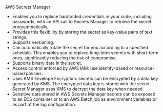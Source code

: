 AWS Secrets Manager:
- Enables you to replace hardcoded credentials in your code, including passwords, with an API call to Secrets Manager to retrieve the secret programmatically. 
- Provides this flexibility by storing the secret as key-value pairs of text strings. 
- Supports versioning.
- Can automatically rotate the secret for you according to a specified schedule. This enables you to replace long-term secrets with short-term ones, significantly reducing the risk of compromise.
- Supports binary data in the secret.
- Access control enforced by AWS IAM: use identity-based or resource-based policies.
- Uses KMS Envelope Encryption: secrets can be encrypted by a data key generated by KMS. The encrypted data key is stored with the secret. Secret Manager uses KMS to decrypt the data key when needed.
- Sensitive data stored in AWS Secrets Manager secrets can be exposed to an ECS container or to an AWS Batch job as environment variables or as part of the log configuration. 
